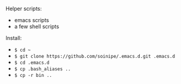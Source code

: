 Helper scripts:
- emacs scripts
- a few shell scripts

Install:
- `$ cd ~`
- `$ git clone https://github.com/soinipe/.emacs.d.git .emacs.d`
- `$ cd .emacs.d`
- `$ cp .bash_aliases ..`
- `$ cp -r bin ..`
